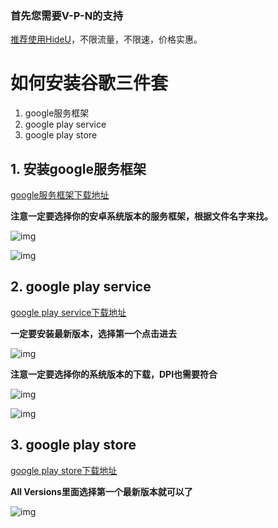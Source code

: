 ### 首先您需要V-P-N的支持
[推荐使用HideU](https://hidcdn.com/?f=dm9F7)，不限流量，不限速，价格实惠。

# 如何安装谷歌三件套
1. google服务框架
2. google play service
3. google play store  

## 1. 安装google服务框架

[google服务框架下载地址](https://www.apkmirror.com/apk/google-inc/google-services-framework/)

**注意一定要选择你的安卓系统版本的服务框架，根据文件名字来找。**

![img](https://raw.githubusercontent.com/hideuvpn/android-google-play-store/master/google-play-framework-01.png)

![img](https://raw.githubusercontent.com/hideuvpn/android-google-play-store/master/google-play-framework-02.png)

## 2. google play service

[google play service下载地址](https://www.apkmirror.com/apk/google-inc/google-play-services/)

**一定要安装最新版本，选择第一个点击进去**

![img](https://raw.githubusercontent.com/hideuvpn/android-google-play-store/master/google-play-service-01.png)

**注意一定要选择你的系统版本的下载，DPI也需要符合**

![img](https://raw.githubusercontent.com/hideuvpn/android-google-play-store/master/google-play-service-02.png)

![img](https://raw.githubusercontent.com/hideuvpn/android-google-play-store/master/google-play-service-03.png)

## 3. google play store

[google play store下载地址](https://www.apkmirror.com/apk/google-inc/google-play-store/)

**All Versions里面选择第一个最新版本就可以了**

![img](https://raw.githubusercontent.com/hideuvpn/android-google-play-store/master/google-play-store-01.png)
